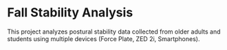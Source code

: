 # Fall Stability Analysis

This project analyzes postural stability data collected from older adults and students using multiple devices (Force Plate, ZED 2i, Smartphones).